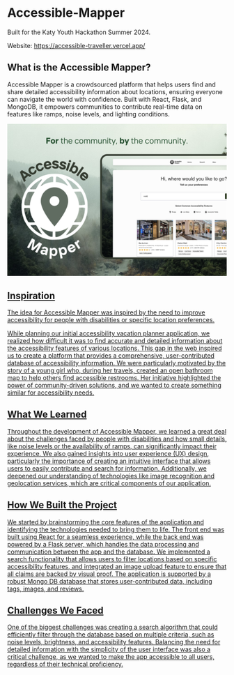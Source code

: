 # Accessible-Mapper
Built for the Katy Youth Hackathon Summer 2024. 

Website: https://accessible-traveller.vercel.app/

## **What is the Accessible Mapper?**
Accessible Mapper is a crowdsourced platform that helps users find and share detailed accessibility information about locations, ensuring everyone can navigate the world with confidence. Built with React, Flask, and MongoDB, it empowers communities to contribute real-time data on features like ramps, noise levels, and lighting conditions.

<a href="https://accessible-traveller.vercel.app/"><img src="/thumbnail.png" />

## **Inspiration**
The idea for Accessible Mapper was inspired by the need to improve accessibility for people with disabilities or specific location preferences. 

While planning our initial accessibility vacation planner application, we realized how difficult it was to find accurate and detailed information about the accessibility features of various locations. This gap in the web inspired us to create a platform that provides a comprehensive, user-contributed database of accessibility information. We were particularly motivated by the story of a young girl who, during her travels, created an open bathroom map to help others find accessible restrooms. Her initiative highlighted the power of community-driven solutions, and we wanted to create something similar for accessibility needs.

## **What We Learned**
Throughout the development of Accessible Mapper, we learned a great deal about the challenges faced by people with disabilities and how small details, like noise levels or the availability of ramps, can significantly impact their experience. We also gained insights into user experience (UX) design, particularly the importance of creating an intuitive interface that allows users to easily contribute and search for information. Additionally, we deepened our understanding of technologies like image recognition and geolocation services, which are critical components of our application.

## **How We Built the Project**
We started by brainstorming the core features of the application and identifying the technologies needed to bring them to life. The front end was built using React for a seamless experience, while the back end was powered by a Flask server, which handles the data processing and communication between the app and the  database. We implemented a search functionality that allows users to filter locations based on specific accessibility features, and integrated an image upload feature to ensure that all claims are backed by visual proof. The application is supported by a robust Mongo DB database that stores user-contributed data, including tags, images, and reviews.

## **Challenges We Faced**
One of the biggest challenges  was creating a search algorithm that could efficiently filter through the database based on multiple criteria, such as noise levels, brightness, and accessibility features. Balancing the need for detailed information with the simplicity of the user interface was also a critical challenge, as we wanted to make the app accessible to all users, regardless of their technical proficiency.




